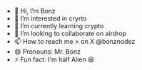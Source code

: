 - 👋 Hi, I’m Bonz
- 👀 I’m interested in cryrto
- 🌱 I’m currently learning crypto 
- 💞️ I’m looking to collaborate on airdrop
- 📫 How to reach me > on X @bonznodez
- 😄 Pronouns: Mr. Bonz
- ⚡ Fun fact: I'm half Alien 😆

<!---
bonyairdrop/bonyairdrop is a ✨ special ✨ repository because its `README.md` (this file) appears on your GitHub profile.
You can click the Preview link to take a look at your changes.
--->
